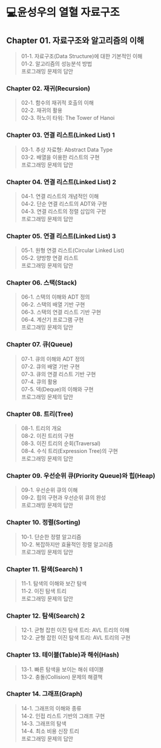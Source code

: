 # 💻윤성우의 열혈 자료구조


## Chapter 01. 자료구조와 알고리즘의 이해
> 01-1. 자료구조(Data Structure)에 대한 기본적인 이해<br/> 01-2. 알고리즘의 성능분석 방법 <br/> 프로그래밍 문제의 답안

### Chapter 02. 재귀(Recursion)
> 02-1. 함수의 재귀적 호출의 이해 <br/> 02-2. 재귀의 활용 <br/> 02-3. 하노이 타워: The Tower of Hanoi

### Chapter 03. 연결 리스트(Linked List) 1
> 03-1. 추상 자료형: Abstract Data Type <br/> 03-2. 배열을 이용한 리스트의 구현 <br/> 프로그래밍 문제의 답안

### Chapter 04. 연결 리스트(Linked List) 2
> 04-1. 연결 리스트의 개념적인 이해 <br/> 04-2. 단순 연결 리스트의 ADT와 구현 <br/> 04-3. 연결 리스트의 정렬 삽입의 구현 <br/> 프로그래밍 문제의 답안

### **Chapter 05. 연결 리스트(Linked List) 3**

 > 05-1. 원형 연결 리스트(Circular Linked List) <br/>
  05-2. 양방향 연결 리스트 <br/>
  프로그래밍 문제의 답안 <br/>

### **Chapter 06. 스택(Stack)**

  >06-1. 스택의 이해와 ADT 정의<br/>
  06-2. 스택의 배열 기반 구현<br/>
  06-3. 스택의 연결 리스트 기반 구현<br/>
  06-4. 계산기 프로그램 구현<br/>
  프로그래밍 문제의 답안<br/>

### **Chapter 07. 큐(Queue)**

  >07-1. 큐의 이해와 ADT 정의<br/>
  07-2. 큐의 배열 기반 구현<br/>
  07-3. 큐의 연결 리스트 기반 구현<br/>
  07-4. 큐의 활용<br/>
  07-5. 덱(Deque)의 이해와 구현<br/>
  프로그래밍 문제의 답안<br/>

### **Chapter 08. 트리(Tree)**

 > 08-1. 트리의 개요<br/>
  08-2. 이진 트리의 구현<br/>
  08-3. 이진 트리의 순회(Traversal)<br/>
  08-4. 수식 트리(Expression Tree)의 구현<br/>
  프로그래밍 문제의 답안<br/>

### **Chapter 09. 우선순위 큐(Priority Queue)와 힙(Heap)**

  >09-1. 우선순위 큐의 이해<br/>
  09-2. 힙의 구현과 우선순위 큐의 완성<br/>
  프로그래밍 문제의 답안<br/>

### **Chapter 10. 정렬(Sorting)**

  >10-1. 단순한 정렬 알고리즘<br/>
  10-2. 복잡하지만 효율적인 정렬 알고리즘<br/>
  프로그래밍 문제의 답안<br/>

### **Chapter 11. 탐색(Search) 1**

  >11-1. 탐색의 이해와 보간 탐색<br/>
  11-2. 이진 탐색 트리<br/>
  프로그래밍 문제의 답안<br/>

### **Chapter 12. 탐색(Search) 2**

  >12-1. 균형 잡힌 이진 탐색 트리: AVL 트리의 이해<br/>
  12-2. 균형 잡힌 이진 탐색 트리: AVL 트리의 구현<br/>

### **Chapter 13. 테이블(Table)과 해쉬(Hash)**

  >13-1. 빠른 탐색을 보이는 해쉬 테이블<br/>
  13-2. 충돌(Collision) 문제의 해결책<br/>

### **Chapter 14. 그래프(Graph)**

  >14-1. 그래프의 이해와 종류<br/>
  14-2. 인접 리스트 기반의 그래프 구현<br/>
  14-3. 그래프의 탐색<br/>
  14-4. 최소 비용 신장 트리<br/>
  프로그래밍 문제의 답안<br/>
